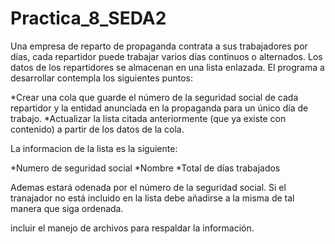 # Practica_8_SEDA2
Una empresa de reparto de propaganda contrata a sus trabajadores por días, cada repartidor puede trabajar varios días continuos o alternados. Los datos de los repartidores se almacenan en una lista enlazada. El programa a desarrollar contempla los siguientes puntos:

*Crear una cola que guarde el número de la seguridad social de cada repartidor y la entidad anunciada en la propaganda para un único día de trabajo.
*Actualizar la lista citada anteriormente (que ya existe con contenido) a partir de los datos de la cola.

La informacion de la lista es la siguiente: 

*Numero de seguridad social
*Nombre
*Total de días trabajados

Ademas estará odenada por el número de la seguridad social. Si el tranajador no está incluido en la lista debe añadirse a la misma de tal manera que siga ordenada.

incluir el manejo de archivos para respaldar la información.

